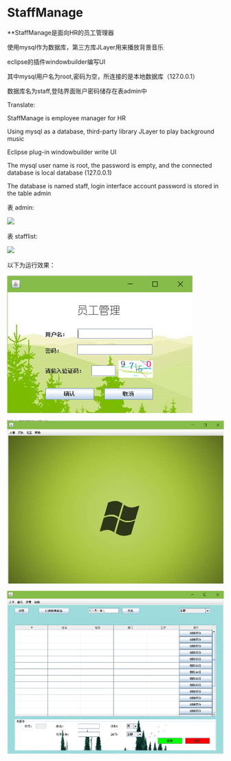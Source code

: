 # StaffManage


**StaffManage是面向HR的员工管理器


使用mysql作为数据库，第三方库JLayer用来播放背景音乐

eclipse的插件windowbuilder编写UI

其中mysql用户名为root,密码为空，所连接的是本地数据库（127.0.0.1）

数据库名为staff,登陆界面账户密码储存在表admin中


Translate:

StaffManage is employee manager for HR

Using mysql as a database, third-party library JLayer to play background music

Eclipse plug-in windowbuilder write UI

The mysql user name is root, the password is empty, and the connected database is local database (127.0.0.1)

The database is named staff, login interface account password is stored in the table admin



表 admin:

![](Images/表admin.png)

表 stafflist:

![](Images/表stafflist.png)

以下为运行效果：

![](Images/效果展示1.png)

![](Images/效果展示2.png)

![](Images/效果展示3.png)
